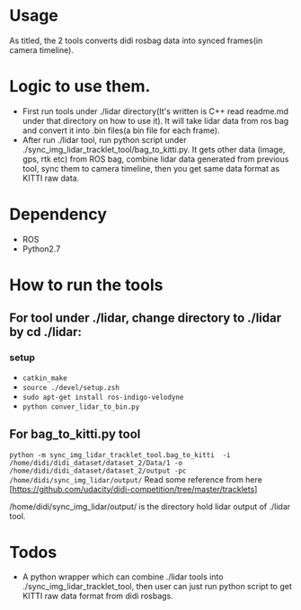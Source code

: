 # Usage 
As titled, the 2 tools converts didi rosbag data into synced frames(in camera timeline).

# Logic to use them.
- First run tools under ./lidar directory(It's written is C++ read readme.md under that directory on how to use it).
It will take lidar data from ros bag and convert it into .bin files(a bin file for each frame).
- After run ./lidar tool, run python script under ./sync_img_lidar_tracklet_tool/bag_to_kitti.py. It gets other data
(image, gps, rtk etc) from ROS bag, combine lidar data generated from previous tool, sync them to camera timeline, 
then you get same data format as KITTI raw data. 

# Dependency
- ROS
- Python2.7 


# How to run the tools
## For tool under ./lidar, change directory to ./lidar by cd ./lidar:
### setup
- ```catkin_make```
- ```source ./devel/setup.zsh```
- ```sudo apt-get install ros-indigo-velodyne```
- ```python conver_lidar_to_bin.py```   

## For bag_to_kitti.py tool 
```python -m sync_img_lidar_tracklet_tool.bag_to_kitti  -i /home/didi/didi_dataset/dataset_2/Data/1 -o ``` 
```/home/didi/didi_dataset/dataset_2/output -pc /home/didi/sync_img_lidar/output/```
Read some reference from here [https://github.com/udacity/didi-competition/tree/master/tracklets]


/home/didi/sync_img_lidar/output/ is the directory hold lidar output of ./lidar tool. 


# Todos
- A python wrapper which can combine ./lidar tools into ./sync_img_lidar_tracklet_tool, then user can just run python
 script to get KITTI raw data format from didi rosbags.  
 
 
